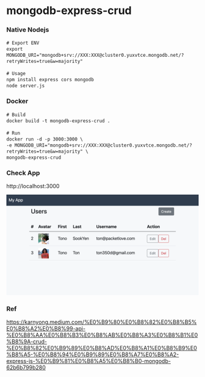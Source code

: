 # mongodb-express-crud

### Native Nodejs
```
# Export ENV
export MONGODB_URI="mongodb+srv://XXX:XXX@cluster0.yuxvtce.mongodb.net/?retryWrites=true&w=majority"

# Usage
npm install express cors mongodb
node server.js
```

### Docker
```
# Build
docker build -t mongodb-express-crud .

# Run
docker run -d -p 3000:3000 \
-e MONGODB_URI="mongodb+srv://XXX:XXX@cluster0.yuxvtce.mongodb.net/?retryWrites=true&w=majority" \
mongodb-express-crud

```

### Check App
http://localhost:3000

![mongodb-express-crud](images/mongodb-express-crud.png)


### Ref
https://karnyong.medium.com/%E0%B9%80%E0%B8%82%E0%B8%B5%E0%B8%A2%E0%B8%99-api-%E0%B8%AA%E0%B8%B3%E0%B8%AB%E0%B8%A3%E0%B8%B1%E0%B8%9A-crud-%E0%B8%82%E0%B9%89%E0%B8%AD%E0%B8%A1%E0%B8%B9%E0%B8%A5-%E0%B8%94%E0%B9%89%E0%B8%A7%E0%B8%A2-express-js-%E0%B9%81%E0%B8%A5%E0%B8%B0-mongodb-62b6b799b280